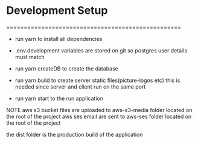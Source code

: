 # Development Setup
==================================================
* run yarn to install all dependencies

* .env.development variables are stored on git so postgres user details must match

* run yarn createDB to create the database

* run yarn build to create server static files(picture-logos etc) this is needed since server and client run on  the same port

* run yarn start  to the run application

NOTE
aws s3 bucket files are uploaded to aws-s3-media folder located on the root of the project
aws ses email are sent to aws-ses folder located on the root of the project

the dist folder is the production build of the application
